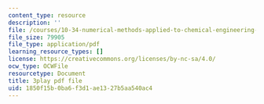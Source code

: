 ```yaml
---
content_type: resource
description: ''
file: /courses/10-34-numerical-methods-applied-to-chemical-engineering-fall-2015/1850f15b0ba6f3d1ae1327b5aa540ac4_muFAQx5dUdU.pdf
file_size: 79905
file_type: application/pdf
learning_resource_types: []
license: https://creativecommons.org/licenses/by-nc-sa/4.0/
ocw_type: OCWFile
resourcetype: Document
title: 3play pdf file
uid: 1850f15b-0ba6-f3d1-ae13-27b5aa540ac4
---
```

